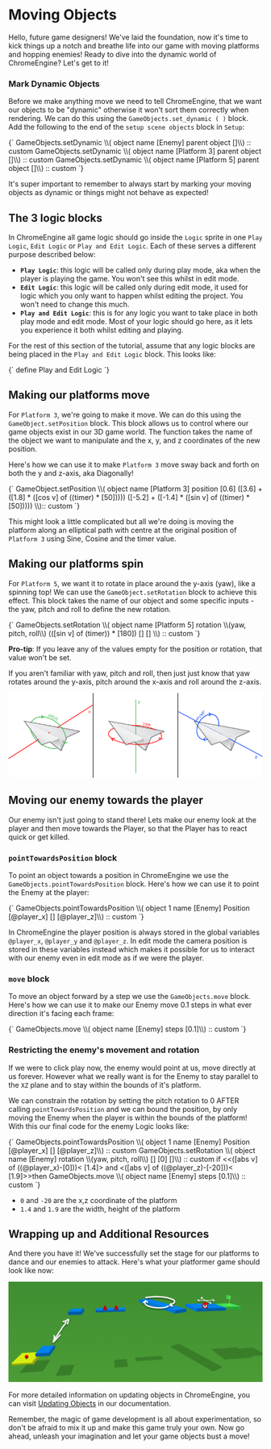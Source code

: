 # Moving Objects

Hello, future game designers! We've laid the foundation, now it's time to kick things up a notch and breathe life into our game with moving platforms and hopping enemies! Ready to dive into the dynamic world of ChromeEngine? Let's get to it!

### Mark Dynamic Objects

Before we make anything move we need to tell ChromeEngine, that we want our objects to be "dynamic" otherwise it won't sort them correctly when rendering. We can do this using the `GameObjects.set_dynamic ( )` block. Add the following to the end of the `setup scene objects` block in `Setup`:

<ScratchBlocks>
{`
  GameObjects.setDynamic \\( object name [Enemy] parent object []\\) :: custom
  GameObjects.setDynamic \\( object name [Platform 3] parent object []\\) :: custom
  GameObjects.setDynamic \\( object name [Platform 5] parent object []\\) :: custom
`}
</ScratchBlocks>

It's super important to remember to always start by marking your moving objects as dynamic or things might not behave as expected!

## The 3 logic blocks

In ChromeEngine all game logic should go inside the `Logic` sprite in one `Play Logic`, `Edit Logic` or `Play and Edit Logic`. Each of these serves a different purpose described below:

- **`Play Logic`**: this logic will be called only during play mode, aka when the player is playing the game. You won't see this whilst in edit mode.
- **`Edit Logic`**: this logic will be called only during edit mode, it used for logic which you only want to happen whilst editing the project. You won't need to change this much.
- **`Play and Edit Logic`**: this is for any logic you want to take place in both play mode and edit mode. Most of your logic should go here, as it lets you experience it both whilst editing and playing.

For the rest of this section of the tutorial, assume that any logic blocks are being placed in the `Play and Edit Logic` block. This looks like:

<ScratchBlocks>
{`
  define Play and Edit Logic
`}
</ScratchBlocks>

## Making our platforms move

For `Platform 3`, we're going to make it move. We can do this using the `GameObject.setPosition` block. This block allows us to control where our game objects exist in our 3D game world. The function takes the name of the object we want to manipulate and the x, y, and z coordinates of the new position. 

Here's how we can use it to make `Platform 3` move sway back and forth on both the y and z-axis, aka Diagonally! 

<ScratchBlocks>
{`
  GameObject.setPosition \\( object name [Platform 3] position [0.6] ([3.6] + ([1.8] * ([cos v] of ((timer) * [50])))) ([-5.2] + ([-1.4] * ([sin v] of ((timer) * [50])))) \\):: custom
`}
</ScratchBlocks>

This might look a little complicated but all we're doing is moving the platform along an elliptical path with centre at the original position of `Platform 3` using Sine, Cosine and the timer value.

## Making our platforms spin

For `Platform 5`, we want it to rotate in place around the y-axis (yaw), like a spinning top! We can use the `GameObject.setRotation` block to achieve this effect. This block takes the name of our object and some specific inputs - the yaw, pitch and roll to define the new rotation.

<ScratchBlocks>
{`
  GameObjects.setRotation \\( object name [Platform 5] rotation \\(yaw, pitch, roll\\) (([sin v] of (timer)) * [180])  [] []   \\) :: custom
`}
</ScratchBlocks>

**Pro-tip**: If you leave any of the values empty for the position or rotation, that value won't be set.

If you aren't familiar with yaw, pitch and roll, then just just know that yaw rotates around the y-axis, pitch around the x-axis and roll around the z-axis.

![principal axes](media/yaw-pitch-roll.png)

## Moving our enemy towards the player

Our enemy isn't just going to stand there! Lets make our enemy look at the player and then move towards the Player, so that the Player has to react quick or get killed. 

### `pointTowardsPosition` block

To point an object towards a position in ChromeEngine we use the `GameObjects.pointTowardsPosition` block. Here's how we can use it to point the Enemy at the player:

<ScratchBlocks>
{`
  GameObjects.pointTowardsPosition \\( object 1 name [Enemy] Position [@player_x] [] [@player_z]\\) :: custom
`}
</ScratchBlocks>

In ChromeEngine the player position is always stored in the global variables `@player_x`, `@player_y` and `@player_z`. In edit mode the camera position is stored in these variables instead which makes it possible for us to interact with our enemy even in edit mode as if we were the player.

### `move` block
To move an object forward by a step we use the `GameObjects.move` block. Here's how we can use it to make our Enemy move 0.1 steps in what ever direction it's facing each frame:

<ScratchBlocks>
{`
  GameObjects.move \\( object name [Enemy] steps [0.1]\\) :: custom
`}
</ScratchBlocks>

### Restricting the enemy's movement and rotation

If we were to click play now, the enemy would point at us, move directly at us forever. However what we really want is for the Enemy to stay parallel to the `XZ` plane and to stay within the bounds of it's platform.

We can constrain the rotation by setting the pitch rotation to 0 AFTER calling `pointTowardsPosition` and we can bound the position, by only moving the Enemy when the player is within the bounds of the platform! With this our final code for the enemy Logic looks like:


<ScratchBlocks>
{`
    GameObjects.pointTowardsPosition \\( object 1 name [Enemy] Position [@player_x] [] [@player_z]\\) :: custom
    GameObjects.setRotation \\( object name [Enemy] rotation \\(yaw, pitch, roll\\) [] [0] []\\) :: custom
    if <<([abs v] of ((@player_x)-[0]))< [1.4]> and <([abs v] of ((@player_z)-[-20]))< [1.9]>>then
    GameObjects.move \\( object name [Enemy] steps [0.1]\\) :: custom
`}
</ScratchBlocks>

- `0` and `-20` are the x,z coordinate of the platform
- `1.4` and `1.9` are the width, height of the platform




## Wrapping up and Additional Resources

And there you have it! We've successfully set the stage for our platforms to dance and our enemies to attack. Here's what your platformer game should look like now:

![Moving Objects](media/moving-platforms.png)

For more detailed information on updating objects in ChromeEngine, you can visit [Updating Objects](/docs/user_docs/Updating%20Objects) in our documentation.

Remember, the magic of game development is all about experimentation, so don't be afraid to mix it up and make this game truly your own. Now go ahead, unleash your imagination and let your game objects bust a move!